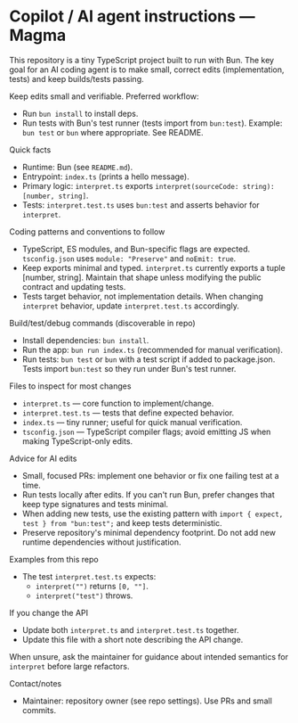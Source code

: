 <!--
Repository: Magma
Purpose: Guidance for AI coding agents (Copilot, assistants) to be productive in this small Bun+TypeScript project.
-->

# Copilot / AI agent instructions — Magma

This repository is a tiny TypeScript project built to run with Bun. The key goal for an AI coding agent is to make small, correct edits (implementation, tests) and keep builds/tests passing.

Keep edits small and verifiable. Preferred workflow:
- Run `bun install` to install deps.
- Run tests with Bun's test runner (tests import from `bun:test`). Example: `bun test` or `bun` where appropriate. See README.

Quick facts
- Runtime: Bun (see `README.md`).
- Entrypoint: `index.ts` (prints a hello message).
- Primary logic: `interpret.ts` exports `interpret(sourceCode: string): [number, string]`.
- Tests: `interpret.test.ts` uses `bun:test` and asserts behavior for `interpret`.

Coding patterns and conventions to follow
- TypeScript, ES modules, and Bun-specific flags are expected. `tsconfig.json` uses `module: "Preserve"` and `noEmit: true`.
- Keep exports minimal and typed. `interpret.ts` currently exports a tuple [number, string]. Maintain that shape unless modifying the public contract and updating tests.
- Tests target behavior, not implementation details. When changing `interpret` behavior, update `interpret.test.ts` accordingly.

Build/test/debug commands (discoverable in repo)
- Install dependencies: `bun install`.
- Run the app: `bun run index.ts` (recommended for manual verification).
- Run tests: `bun test` or `bun` with a test script if added to package.json. Tests import `bun:test` so they run under Bun's test runner.

Files to inspect for most changes
- `interpret.ts` — core function to implement/change.
- `interpret.test.ts` — tests that define expected behavior.
- `index.ts` — tiny runner; useful for quick manual verification.
- `tsconfig.json` — TypeScript compiler flags; avoid emitting JS when making TypeScript-only edits.

Advice for AI edits
- Small, focused PRs: implement one behavior or fix one failing test at a time.
- Run tests locally after edits. If you can't run Bun, prefer changes that keep type signatures and tests minimal.
- When adding new tests, use the existing pattern with `import { expect, test } from "bun:test";` and keep tests deterministic.
- Preserve repository's minimal dependency footprint. Do not add new runtime dependencies without justification.

Examples from this repo
- The test `interpret.test.ts` expects:
  - `interpret("")` returns `[0, ""]`.
  - `interpret("test")` throws.

If you change the API
- Update both `interpret.ts` and `interpret.test.ts` together.
- Update this file with a short note describing the API change.

When unsure, ask the maintainer for guidance about intended semantics for `interpret` before large refactors.

Contact/notes
- Maintainer: repository owner (see repo settings). Use PRs and small commits.
